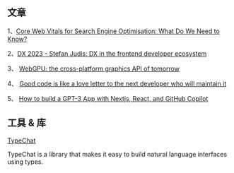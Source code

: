## 文章

1、[Core Web Vitals for Search Engine Optimisation: What Do We Need to Know?](https://csswizardry.com/2023/07/core-web-vitals-for-search-engine-optimisation/)

2、[DX 2023 - Stefan Judis: DX in the frontend developer ecosystem](https://www.youtube.com/watch?v=N17BLxy2Kbc)

3、 [WebGPU: the cross-platform graphics API of tomorrow](https://developer.chrome.com/blog/webgpu-cross-platform/)

4、 [Good code is like a love letter to the next developer who will maintain it](https://addyosmani.com/blog/good-code/)

5、 [How to build a GPT-3 App with Nextjs, React, and GitHub Copilot](https://github.blog/2023-07-25-how-to-build-a-gpt-3-app-with-nextjs-react-and-github-copilot/)

## 工具 & 库
[TypeChat](https://github.com/microsoft/TypeChat)

TypeChat is a library that makes it easy to build natural language interfaces using types.